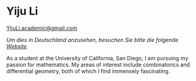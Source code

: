 # Yiju Li

[YijuLi.academic@gmail.com](mailto:YijuLi.academic@gmail.com)

*Um dies in Deutschland anzusehen, besuchen Sie bitte die folgende [Website](la=de).*

As a student at the University of California, San Diego, I am pursuing my passion for mathematics. My areas of interest include combinatorics and differential geometry, both of which I find immensely fascinating.